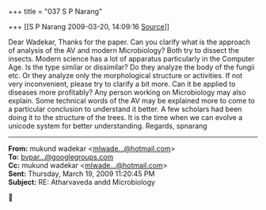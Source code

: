 +++
title = "037 S P Narang"

+++
[[S P Narang	2009-03-20, 14:09:16 [Source](https://groups.google.com/g/bvparishat/c/_Uyc_LSnqNM)]]



Dear Wadekar, Thanks for the paper. Can you clarify what is the approach of analysis of the AV and modern Microbiology? Both try to dissect the insects. Modern science has a lot of apparatus particularly in the Computer Age. Is the type similar or dissimilar? Do they analyze the body of the fungii etc. Or they analyze only the morphological structure or activities. If not very inconvenient, please try to clarify a bit more. Can it be applied to diseases more profitably? Any person working on Microbiology may also explain. Some technical words of the AV may be explained more to come to a particular conclusion to understand it better. A few scholars had been doing it to the structure of the trees. It is the time when we can evolve a unicode system for better understanding. Regards, spnarang  

  

------------------------------------------------------------------------

**From:** mukund wadekar \<[mlwade...@hotmail.com]()\>  
**To:** [bvpar...@googlegroups.com]()  
**Cc:** mukund wadekar \<[mlwade...@hotmail.com]()\>  
**Sent:** Thursday, March 19, 2009 11:20:45 PM  
**Subject:** RE: Atharvaveda andd Microbiology  



